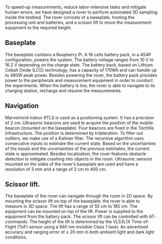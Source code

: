 
To speed-up measurements, reduce labor-intensive tasks and mitigate human-errors, we have designed a rover
to perform automated 3D sampling inside the testbed. The rover consists of a baseplate, hosting the processing
unit and batteries, and a scissor lift to move the measurement equipment to the required height.


## Baseplate 
The baseplate contains a Raspberry Pi. A 16 cells battery pack, in a 4S4P configuration, powers the system. 
The battery voltage ranges from 10 V to 16.2 V depending on the charge state. The battery back, based on Lithium Cobalt Oxide (LCO) technology,
has a capacity of 170Wh and can handle up to 480W peak power. Besides powering the rover, the battery pack
provides power to the peripherals and measurement equipment in order to conduct the experiments. When
the battery is low, the rover is able to navigate to its charging station, recharge and resume the measurements.

## Navigation
Marvelmind indoor RTLS is used as a positioning system. It has a precision of 2 cm.
Ultrasonic beacons are used to acquire the position of the mobile beacon (mounted on the baseplate). Four
beacons are fixed in the Techtile infrastructure. The position is determined by trilateration. To filter out
outliers, we make use of a Kalman filter. The recursive algorithm uses consecutive inputs to estimate the
current state. Based on the uncertainties of the inputs and the uncertainties of the previous estimates, the
current state is approximated. Besides localization, the rover features obstacle detection to mitigate crashing into objects in the room. 
Ultrasonic sensors mounted on the sides of the rover’s baseplate are used and have
a resolution of 3 mm and a range of 2 cm to 400 cm.

## Scissor lift.
The baseplate of the rover can navigate through the room in 2D space. By mounting the scissor
lift on top of the baseplate, the rover is able to measure in 3D space. The lift has a range of 55 cm
to 185 cm. The equipment can be mounted on top of the lift. Power is supplied to the equipment from the
battery pack. The scissor lift can be controlled with AT-commands. The height of the lift is determined by
the VL53L1X Time-of-Flight (ToF) sensor using a 940 nm invisible Class 1 laser. An advertised accuracy and
ranging error of ± 20 mm in both ambient light and dark light conditions.
